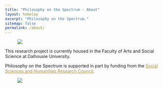 ```yaml
---
title: "Philosophy on the Spectrum - About"
layout: homelay
excerpt: "Philosophy on the Spectrum."
sitemap: false
permalink: /about/
---
```


<figure class="fourth">
  <img src="{{ site.url }}{{ site.baseurl }}/images/logopic/AutPhi-Main.png" style="max-width:100%">
</figure>

This research project is currently housed in the Faculty of Arts and Social Science at Dalhousie University.

Philosophy on the Spectrum is supported in part by funding from the <a href="https://www.sshrc-crsh.gc.ca/home-accueil-eng.aspx" style="color:#B08F46;">Social Sciences and Humanities Research Council</a>.

<figure class="fourth">
  <img src="{{ site.url }}{{ site.baseurl }}/images/logopic/sshrc-fip-full-color-eng.jpg" style="max-width:100%">
</figure>
